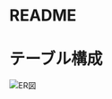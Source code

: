 # README

# テーブル構成

![ER図](https://user-images.githubusercontent.com/46367836/57760124-0bb71d00-7736-11e9-82b5-c0df521b815d.png)
